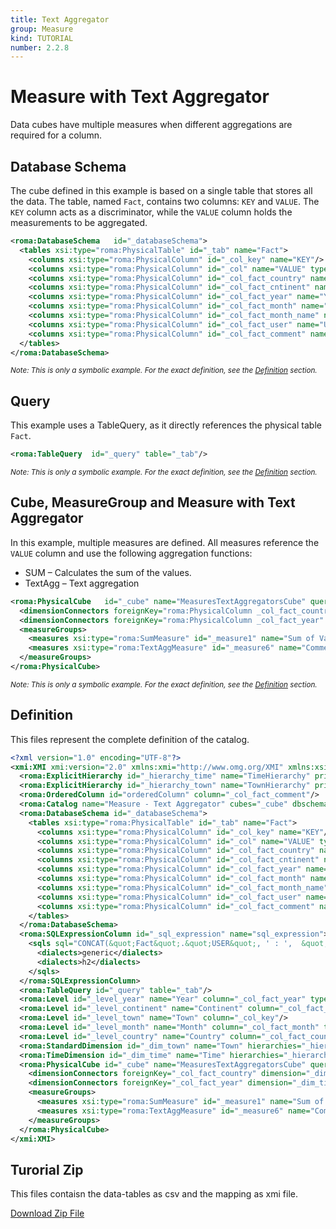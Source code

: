 ```yaml
---
title: Text Aggregator
group: Measure
kind: TUTORIAL
number: 2.2.8
---
```

# Measure with Text Aggregator

Data cubes have multiple measures when different aggregations are required for a column.


## Database Schema

The cube defined in this example is based on a single table that stores all the data. The table, named `Fact`, contains two columns: `KEY` and `VALUE`. The `KEY` column acts as a discriminator, while the `VALUE` column holds the measurements to be aggregated.


```xml
<roma:DatabaseSchema   id="_databaseSchema">
  <tables xsi:type="roma:PhysicalTable" id="_tab" name="Fact">
    <columns xsi:type="roma:PhysicalColumn" id="_col_key" name="KEY"/>
    <columns xsi:type="roma:PhysicalColumn" id="_col" name="VALUE" type="Integer"/>
    <columns xsi:type="roma:PhysicalColumn" id="_col_fact_country" name="COUNTRY"/>
    <columns xsi:type="roma:PhysicalColumn" id="_col_fact_cntinent" name="CONTINENT"/>
    <columns xsi:type="roma:PhysicalColumn" id="_col_fact_year" name="YEAR" type="Integer"/>
    <columns xsi:type="roma:PhysicalColumn" id="_col_fact_month" name="MONTH" type="Integer"/>
    <columns xsi:type="roma:PhysicalColumn" id="_col_fact_month_name" name="MONTH_NAME"/>
    <columns xsi:type="roma:PhysicalColumn" id="_col_fact_user" name="USER"/>
    <columns xsi:type="roma:PhysicalColumn" id="_col_fact_comment" name="COMMENT"/>
  </tables>
</roma:DatabaseSchema>

```
*<small>Note: This is only a symbolic example. For the exact definition, see the [Definition](#definition) section.</small>*
## Query

This example uses a TableQuery, as it directly references the physical table `Fact`.


```xml
<roma:TableQuery  id="_query" table="_tab"/>

```
*<small>Note: This is only a symbolic example. For the exact definition, see the [Definition](#definition) section.</small>*
## Cube, MeasureGroup and Measure with Text Aggregator

In this example, multiple measures are defined. All measures reference the `VALUE` column and use the following aggregation functions:
- SUM – Calculates the sum of the values.
- TextAgg – Text aggregation


```xml
<roma:PhysicalCube   id="_cube" name="MeasuresTextAggregatorsCube" query="_query">
  <dimensionConnectors foreignKey="roma:PhysicalColumn _col_fact_country" dimension="roma:StandardDimension _dim_town"/>
  <dimensionConnectors foreignKey="roma:PhysicalColumn _col_fact_year" dimension="roma:TimeDimension _dim_time"/>
  <measureGroups>
    <measures xsi:type="roma:SumMeasure" id="_measure1" name="Sum of Value" column="_col"/>
    <measures xsi:type="roma:TextAggMeasure" id="_measure6" name="Comment" column="roma:SQLExpressionColumn _sql_expression" orderByColumns="orderedColumn" separator=", "/>
  </measureGroups>
</roma:PhysicalCube>

```
*<small>Note: This is only a symbolic example. For the exact definition, see the [Definition](#definition) section.</small>*

## Definition

This files represent the complete definition of the catalog.

```xml
<?xml version="1.0" encoding="UTF-8"?>
<xmi:XMI xmi:version="2.0" xmlns:xmi="http://www.omg.org/XMI" xmlns:xsi="http://www.w3.org/2001/XMLSchema-instance" xmlns:roma="https://www.daanse.org/spec/org.eclipse.daanse.rolap.mapping">
  <roma:ExplicitHierarchy id="_hierarchy_time" name="TimeHierarchy" primaryKey="_col_key" query="_query" levels="_level_year _level_month"/>
  <roma:ExplicitHierarchy id="_hierarchy_town" name="TownHierarchy" primaryKey="_col_key" query="_query" levels="_level_continent _level_country _level_town"/>
  <roma:OrderedColumn id="orderedColumn" column="_col_fact_comment"/>
  <roma:Catalog name="Measure - Text Aggregator" cubes="_cube" dbschemas="_databaseSchema"/>
  <roma:DatabaseSchema id="_databaseSchema">
    <tables xsi:type="roma:PhysicalTable" id="_tab" name="Fact">
      <columns xsi:type="roma:PhysicalColumn" id="_col_key" name="KEY"/>
      <columns xsi:type="roma:PhysicalColumn" id="_col" name="VALUE" type="Integer"/>
      <columns xsi:type="roma:PhysicalColumn" id="_col_fact_country" name="COUNTRY"/>
      <columns xsi:type="roma:PhysicalColumn" id="_col_fact_cntinent" name="CONTINENT"/>
      <columns xsi:type="roma:PhysicalColumn" id="_col_fact_year" name="YEAR" type="Integer"/>
      <columns xsi:type="roma:PhysicalColumn" id="_col_fact_month" name="MONTH" type="Integer"/>
      <columns xsi:type="roma:PhysicalColumn" id="_col_fact_month_name" name="MONTH_NAME"/>
      <columns xsi:type="roma:PhysicalColumn" id="_col_fact_user" name="USER"/>
      <columns xsi:type="roma:PhysicalColumn" id="_col_fact_comment" name="COMMENT"/>
    </tables>
  </roma:DatabaseSchema>
  <roma:SQLExpressionColumn id="_sql_expression" name="sql_expression">
    <sqls sql="CONCAT(&quot;Fact&quot;.&quot;USER&quot;, ' : ',  &quot;Fact&quot;.&quot;COMMENT&quot;)">
      <dialects>generic</dialects>
      <dialects>h2</dialects>
    </sqls>
  </roma:SQLExpressionColumn>
  <roma:TableQuery id="_query" table="_tab"/>
  <roma:Level id="_level_year" name="Year" column="_col_fact_year" type="TimeYears"/>
  <roma:Level id="_level_continent" name="Continent" column="_col_fact_cntinent"/>
  <roma:Level id="_level_town" name="Town" column="_col_key"/>
  <roma:Level id="_level_month" name="Month" column="_col_fact_month" type="TimeMonths" nameColumn="_col_fact_month_name"/>
  <roma:Level id="_level_country" name="Country" column="_col_fact_country"/>
  <roma:StandardDimension id="_dim_town" name="Town" hierarchies="_hierarchy_town"/>
  <roma:TimeDimension id="_dim_time" name="Time" hierarchies="_hierarchy_time"/>
  <roma:PhysicalCube id="_cube" name="MeasuresTextAggregatorsCube" query="_query">
    <dimensionConnectors foreignKey="_col_fact_country" dimension="_dim_town"/>
    <dimensionConnectors foreignKey="_col_fact_year" dimension="_dim_time"/>
    <measureGroups>
      <measures xsi:type="roma:SumMeasure" id="_measure1" name="Sum of Value" column="_col"/>
      <measures xsi:type="roma:TextAggMeasure" id="_measure6" name="Comment" column="_sql_expression" orderByColumns="orderedColumn" separator=", "/>
    </measureGroups>
  </roma:PhysicalCube>
</xmi:XMI>

```



## Turorial Zip
This files contaisn the data-tables as csv and the mapping as xmi file.

<a href="./zip/tutorial.cube.measure.aggregator.textagg.zip" download>Download Zip File</a>

